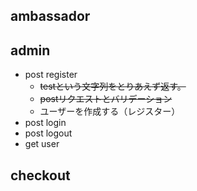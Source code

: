 ## ambassador

## admin

- post register
  - ~~testという文字列をとりあえず返す。~~
  - ~~postリクエストとバリデーション~~
  - ユーザーを作成する（レジスター）
- post login
- post logout
- get user

## checkout
